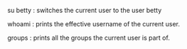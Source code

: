 su betty : switches the current user to the user betty

whoami   : prints the effective username of the current user.

groups   : prints all the groups the current user is part of.
